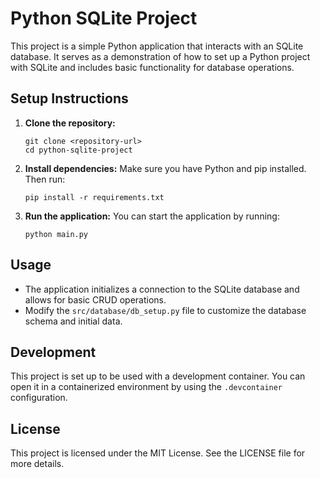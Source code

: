 # Python SQLite Project

This project is a simple Python application that interacts with an SQLite database. It serves as a demonstration of how to set up a Python project with SQLite and includes basic functionality for database operations.

## Setup Instructions

1. **Clone the repository:**
   ```
   git clone <repository-url>
   cd python-sqlite-project
   ```

2. **Install dependencies:**
   Make sure you have Python and pip installed. Then run:
   ```
   pip install -r requirements.txt
   ```

3. **Run the application:**
   You can start the application by running:
   ```
   python main.py
   ```

## Usage

- The application initializes a connection to the SQLite database and allows for basic CRUD operations.
- Modify the `src/database/db_setup.py` file to customize the database schema and initial data.

## Development

This project is set up to be used with a development container. You can open it in a containerized environment by using the `.devcontainer` configuration.

## License

This project is licensed under the MIT License. See the LICENSE file for more details.
